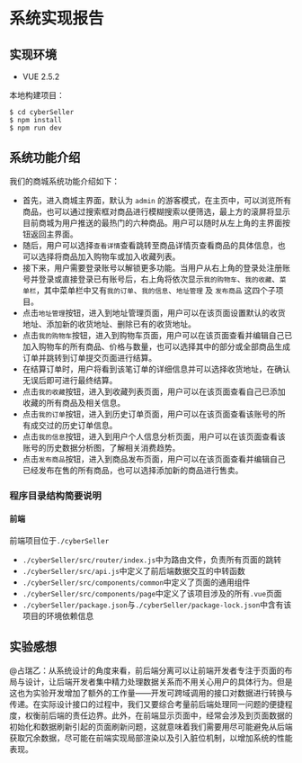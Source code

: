 # 系统实现报告

## 实现环境

- VUE 2.5.2

本地构建项目：

```shell
$ cd cyberSeller
$ npm install
$ npm run dev
```

## 系统功能介绍

我们的商城系统功能介绍如下：

- 首先，进入商城主界面，默认为 `admin` 的游客模式，在主页中，可以浏览所有商品，也可以通过搜索框对商品进行模糊搜索以便筛选，最上方的滚屏将显示目前商城为用户推送的最热门的六种商品。用户可以随时从左上角的主界面按钮返回主界面。
- 随后，用户可以选择`查看详情`查看跳转至商品详情页查看商品的具体信息，也可以选择将商品加入购物车或加入收藏列表。
- 接下来，用户需要登录账号以解锁更多功能。当用户从右上角的登录处注册账号并登录或直接登录已有账号后，右上角将依次显示`我的购物车`、`我的收藏`、`菜单栏`，其中菜单栏中又有`我的订单`、`我的信息`、`地址管理` 及 `发布商品` 这四个子项目。
- 点击`地址管理`按钮，进入到地址管理页面，用户可以在该页面设置默认的收货地址、添加新的收货地址、删除已有的收货地址。
- 点击`我的购物车`按钮，进入到购物车页面，用户可以在该页面查看并编辑自己已加入购物车的所有商品、价格与数量，也可以选择其中的部分或全部商品生成订单并跳转到订单提交页面进行结算。
- 在结算订单时，用户将看到该笔订单的详细信息并可以选择收货地址，在确认无误后即可进行最终结算。
- 点击`我的收藏`按钮，进入到收藏列表页面，用户可以在该页面查看自己已添加收藏的所有商品及相关信息。
- 点击`我的订单`按钮，进入到历史订单页面，用户可以在该页面查看该账号的所有成交过的历史订单信息。
- 点击`我的信息`按钮，进入到用户个人信息分析页面，用户可以在该页面查看该账号的历史数据分析图，了解相关消费趋势。
- 点击`发布商品`按钮，进入到商品发布页面，用户可以在该页面查看并编辑自己已经发布在售的所有商品，也可以选择添加新的商品进行售卖。

### 程序目录结构简要说明

#### 前端

前端项目位于`./cyberSeller`

- `./cyberSeller/src/router/index.js`中为路由文件，负责所有页面的跳转
- `./cyberSeller/src/api.js`中定义了前后端数据交互的中转函数
- `./cyberSeller/src/components/common`中定义了页面的通用组件
- `./cyberSeller/src/components/page`中定义了该项目涉及的所有`.vue`页面
- `./cyberSeller/package.json`与`./cyberSeller/package-lock.json`中含有该项目的环境依赖信息

## 实验感想

@占瑞乙：从系统设计的角度来看，前后端分离可以让前端开发者专注于页面的布局与设计，让后端开发者集中精力处理数据关系而不用关心用户的具体行为。但是这也为实验开发增加了额外的工作量——开发可跨域调用的接口对数据进行转换与传递。在实际设计接口的过程中，我们又要综合考量前后端处理同一问题的便捷程度，权衡前后端的责任边界。此外，在前端显示页面中，经常会涉及到页面数据的初始化和数据刷新引起的页面刷新问题，这就意味着我们需要用尽可能避免从后端获取冗余数据，尽可能在前端实现局部渲染以及引入脏位机制，以增加系统的性能表现。